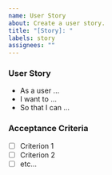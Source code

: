 ```yaml
---
name: User Story
about: Create a user story.
title: "[Story]: "
labels: story
assignees: ""
---
```


### User Story

- As a user ...
- I want to ...
- So that I can ...

### Acceptance Criteria

- [ ] Criterion 1
- [ ] Criterion 2
- [ ] etc...
